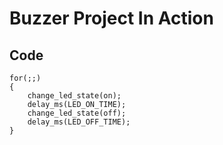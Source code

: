 # Buzzer Project In Action

## Code
	for(;;)
	{
        change_led_state(on);
		delay_ms(LED_ON_TIME);
        change_led_state(off);
		delay_ms(LED_OFF_TIME);	
	}
